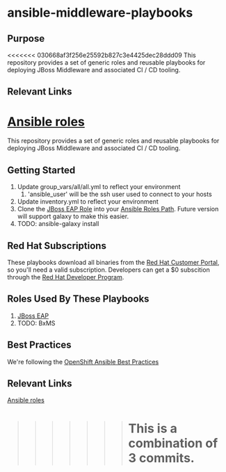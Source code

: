 # ansible-middleware-playbooks

## Purpose

<<<<<<< 030668af3f256e25592b827c3e4425dec28ddd09
This repository provides a set of generic roles and reusable playbooks for deploying JBoss Middleware and associated CI / CD tooling. 

## Relevant Links

[Ansible roles](http://docs.ansible.com/ansible/playbooks_roles.html/ "Ansible Roles") 
=======
This repository provides a set of generic roles and reusable playbooks for deploying JBoss Middleware and associated CI / CD tooling.

## Getting Started

1. Update group_vars/all/all.yml to reflect your environment
	1. 'ansible_user' will be the ssh user used to connect to your hosts
2. Update inventory.yml to reflect your environment
3. Clone the [JBoss EAP Role](https://github.com/rhtconsulting/jboss_eap) into your [Ansible Roles Path](http://docs.ansible.com/ansible/intro_configuration.html#roles-path). Future version will support galaxy to make this easier.
4. TODO: ansible-galaxy install

## Red Hat Subscriptions

These playbooks download all binaries from the [Red Hat Customer Portal](https://access.redhat.com/downloads/), so you'll need a valid subscription. Developers can get a $0 subscition through the [Red Hat Developer Program](http://developers.redhat.com/products/eap/download/).

## Roles Used By These Playbooks

1. [JBoss EAP](https://github.com/rhtconsulting/jboss_eap)
2. TODO: BxMS

## Best Practices

We're following the [OpenShift Ansible Best Practices](https://github.com/openshift/openshift-ansible/blob/master/docs/best_practices_guide.adoc)

## Relevant Links

[Ansible roles](http://docs.ansible.com/ansible/playbooks_roles.html/ "Ansible Roles")
>>>>>>> # This is a combination of 3 commits.
